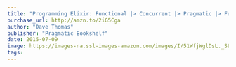 ```yaml
---
title: "Programming Elixir: Functional |> Concurrent |> Pragmatic |> Fun"
purchase_url: http://amzn.to/2iG5Cga
author: "Dave Thomas"
publisher: "Pragmatic Bookshelf"
date: 2015-07-09
image: https://images-na.ssl-images-amazon.com/images/I/51WfjWglDsL._SL75_.jpg
tags:
---
```


